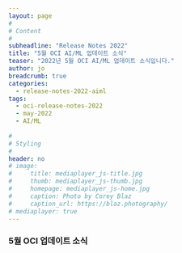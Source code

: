 ```yaml
---
layout: page
#
# Content
#
subheadline: "Release Notes 2022"
title: "5월 OCI AI/ML 업데이트 소식"
teaser: "2022년 5월 OCI AI/ML 업데이트 소식입니다."
author: jo
breadcrumb: true
categories:
  - release-notes-2022-aiml
tags:
  - oci-release-notes-2022
  - may-2022
  - AI/ML
  
#
# Styling
#
header: no
# image:
#     title: mediaplayer_js-title.jpg
#     thumb: mediaplayer_js-thumb.jpg
#     homepage: mediaplayer_js-home.jpg
#     caption: Photo by Corey Blaz
#     caption_url: https://blaz.photography/
# mediaplayer: true
---
```


### 5월 OCI 업데이트 소식
